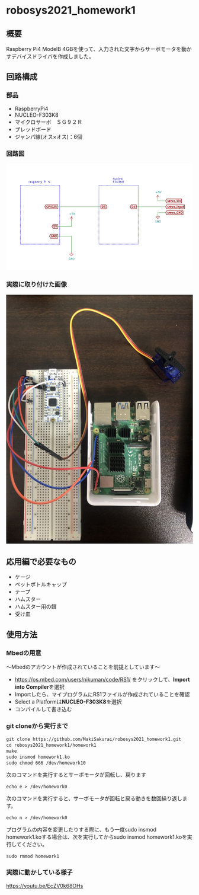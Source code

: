 # robosys2021_homework1
## 概要
Raspberry Pi4 ModelB 4GBを使って、入力された文字からサーボモータを動かすデバイスドライバを作成しました。

## 回路構成

### 部品

- RaspberryPi4
- NUCLEO-F303K8
- マイクロサーボ　ＳＧ９２Ｒ
- ブレッドボード
- ジャンパ線(オス×オス)：6個

### 回路図

![Image 1](img/kairo1.png)

### 実際に取り付けた画像

![Image 2](img/haisen.JPG)

## 応用編で必要なもの
- ケージ
- ペットボトルキャップ
- テープ
- ハムスター
- ハムスター用の餌
- 受け皿

## 使用方法
### Mbedの用意
〜Mbedのアカウントが作成されていることを前提としています〜

- https://os.mbed.com/users/nikuman/code/RS1/ をクリックして、**Import into Compiler**を選択
- Importしたら、マイプログラムにRS1ファイルが作成されていることを確認
- Select a Platformは**NUCLEO-F303K8**を選択
- コンパイルして書き込む

### git cloneから実行まで

```
git clone https://github.com/MakiSakurai/robosys2021_homework1.git
cd robosys2021_homework1/homework1
make
sudo insmod homework1.ko
sudo chmod 666 /dev/homework10
```
次のコマンドを実行するとサーボモータが回転し、戻ります
```
echo e > /dev/homework0
```
次のコマンドを実行すると、サーボモータが回転と戻る動きを数回繰り返します。
```
echo n > /dev/homework0
```

プログラムの内容を変更したりする際に、もう一度sudo insmod homework1.koする場合は、次を実行してからsudo insmod homework1.koを実行してください。

```
sudo rmmod homework1
```

### 実際に動かしている様子
https://youtu.be/EcZV0k68OHs
